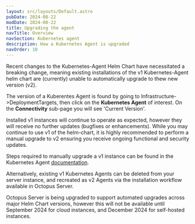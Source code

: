 ```yaml
---
layout: src/layouts/Default.astro
pubDate: 2024-08-22
modDate: 2024-08-22
title: Upgrading the agent
navTitle: Overview
navSection: Kubernetes agent
description: How a Kubernetes Agent is upgraded
navOrder: 10
---
```


Recent changes to the Kubernetes-Agent Helm Chart have necessitated a breaking change, meaning existing installations
of the v1 Kubernetes-Agent helm chart are (currently) unable to automatically upgrade to thew new version (v2).

The version of a Kuberentes Agent is found by going to Infrastructure->DeploymentTargets, then click on the 
**Kubernetes Agent** of interest. On the **Connectivity** sub-page you will see 'Current Version'.

Installed v1 instances will continue to operate as expected, however they will receive no further updates (bugfixes or enhancements). 
While you may continue to use v1 of the helm-chart, it is highly recommended to perform a manual upgrade to v2
ensuring you receive ongoing functional and security updates.

Steps required to manually upgrade a v1 instance can be found in the Kubernetes Agent [documentation](https://github.com/OctopusDeploy/helm-charts/blob/main/charts/kubernetes-agent/migrations.md).

Alternatively, existing v1 Kubernetes Agents can be deleted from your server instance, and recreated as v2 Agents via the installation workflow available in Octopus Server. 

Octopus Server is being upgraded to support automated upgrades across major Helm Chart versions, however this will not be available until
September 2024 for cloud instances, and December 2024 for self-hosted instances. 
